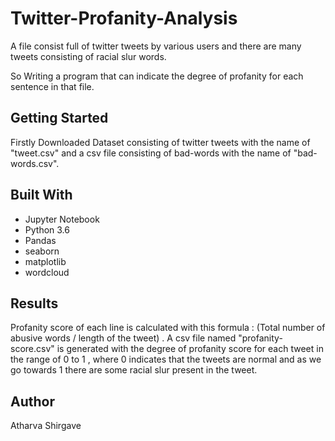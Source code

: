 # Twitter-Profanity-Analysis

A file consist full of twitter tweets by various users and there are many tweets consisting of racial slur words.

So Writing a program that can indicate the degree of profanity for each sentence in that file.


## Getting Started
 
Firstly Downloaded Dataset consisting of twitter tweets with the name of "tweet.csv" and a csv file consisting of bad-words with the name of "bad-words.csv".


## Built With

* Jupyter Notebook
* Python 3.6
* Pandas
* seaborn
* matplotlib
* wordcloud

## Results 

Profanity score of each line is calculated with this formula : (Total number of abusive words / length of the tweet) .
A csv file named "profanity-score.csv" is generated with the degree of profanity score for each tweet in the range of 0 to 1 , where 0 indicates that the tweets are normal and as we go towards 1 there are some racial slur present in the tweet.

## Author

Atharva Shirgave


